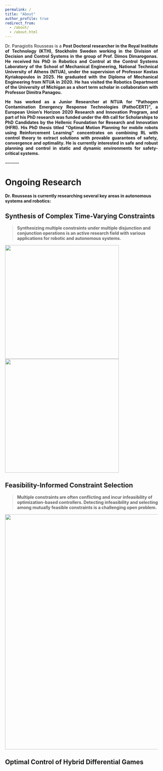 ```yaml
---
permalink: /
title: "About"
author_profile: true
redirect_from: 
  - /about/
  - /about.html
---
```

<p align="justify">
Dr. Panagiotis Rousseas is a <strong>Post Doctoral researcher<strong> in the <strong>Royal Institute of Technology (KTH)<strong>, Stockholm Sweden working in the Division of Decision and Control Systems in the group of Prof. Dimos Dimarogonas. He received his <strong>PhD in Robotics and Control<strong> at the <strong>Control Systems Laboratory of the School of Mechanical Engineering, National Technical University of Athens (NTUA)<strong>, under the supervision of Professor <strong>Kostas Kyriakopoulos<strong> in 2025. He graduated with the Diploma of Mechanical Engineering from NTUA in 2020. He has visited the <strong>Robotics Department of the University of Michigan<strong> as a short term scholar in collaboration with Professor Dimitra Panagou.
</p>

<p align="justify">
He has worked as a Junior Researcher at NTUA for "Pathogen Contamination Emergency Response Technologies (PathoCERT)", a <strong>European Union’s Horizon 2020 Research and Innovation Program<strong>, and part of his PhD research was funded under the <strong>4th call for Scholarships to PhD Candidates<strong> by the Hellenic Foundation for Research and Innovation (HFRI). His PhD thesis titled <strong>"Optimal Motion Planning for mobile robots using Reinforcement Learning"<strong> concentrates on combining RL with control theory to extract solutions with provable guarantees of safety, convergence and optimality. He is currently  interested in safe and robust planning and control in static and dynamic environments for safety-critical systems.
</p>
-------

Ongoing Research 
======
Dr. Rousseas is currently researching several key areas in autonomous systems and robotics: 

Synthesis of Complex Time-Varying Constraints
-----
>Synthesizing multiple constraints under multiple disjunction and conjunction operations is an active research field with various applications for robotic and autonomous systems.

<img src="/images/con_of_dis.gif" width="375">   <img src="/images/dis_of_cons.gif" width="375">

Feasibility-Informed Constraint Selection 
-----

>Multiple constraints are often conflicting and incur infeasibility of optimization-based controllers. Detecting infeasibility and selecting among mutually feasible constraints is a challenging open problem.   

<img src="/images/con_sel.gif" width="775">

Optimal Control of Hybrid Differential Games 
---



